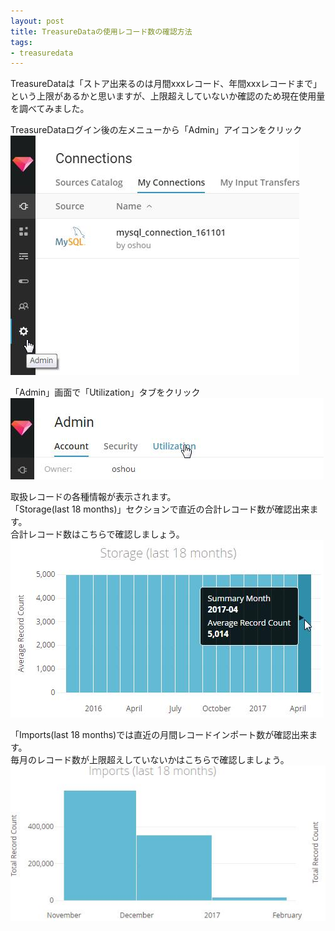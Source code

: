```yaml
---
layout: post
title: TreasureDataの使用レコード数の確認方法
tags: 
- treasuredata
---
```

TreasureDataは「ストア出来るのは月間xxxレコード、年間xxxレコードまで」という上限があるかと思いますが、上限超えしていないか確認のため現在使用量を調べてみました。
  
<!-- more -->

TreasureDataログイン後の左メニューから「Admin」アイコンをクリック  
![td-step1](../images/td-step1.jpg)

「Admin」画面で「Utilization」タブをクリック
![td-step2](../images/td-step2.jpg)

取扱レコードの各種情報が表示されます。  
「Storage(last 18 months)」セクションで直近の合計レコード数が確認出来ます。  
合計レコード数はこちらで確認しましょう。
![td-step3](../images/td-step3.jpg)

「Imports(last 18 months)では直近の月間レコードインポート数が確認出来ます。  
毎月のレコード数が上限超えしていないかはこちらで確認しましょう。
![td-step4](../images/td-step4.jpg)
